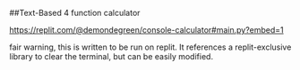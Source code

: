 ##Text-Based 4 function calculator

https://replit.com/@demondegreen/console-calculator#main.py?embed=1

fair warning, this is written to be run on replit. It references a replit-exclusive library to clear the terminal, but can be easily modified.
